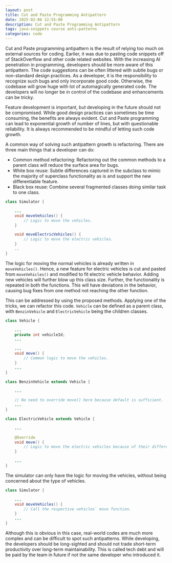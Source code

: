 ```yaml
---
layout: post
title: Cut and Paste Programming Antipattern
date: 2025-02-06 12:55:00
description: Cut and Paste Programming Antipattern
tags: java-snippets course anti-patterns
categories: code
--- 
```


Cut and Paste programming antipattern is the result of relying too much on external sources for coding.
Earlier, it was due to pasting code snippets off of StackOverflow and other code related websites.
With the increasing AI penetration in programming, developers should be more aware of this antipattern.
The code suggestions can be often littered with subtle bugs or non-standard design practices.
As a developer, it is the responsibility to recognize such bugs and only incorporate good code.
Otherwise, the codebase will grow huge with lot of automagically generated code.
The developers will no longer be in control of the codebase and enhancements can be tricky.

Feature development is important, but developing in the future should not be compromised.
While good design practices can sometimes be time consuming, the benefits are always evident.
Cut and Paste programming can lead to exponential growth of number of lines, but with questionable reliability.
It is always recommended to be mindful of letting such code growth.

A common way of solving such antipattern growth is refactoring.
There are three main things that a developer can do:

- Common method refactoring: Refactoring out the common methods to a parent class will reduce the surface area for bugs.
- White box reuse: Subtle differences captured in the subclass to mimic the majority of superclass functionality as is and support the new differentiable feature.
- Black box reuse: Combine several fragmented classes doing similar task to one class.

```java
class Simulator {

    ...
    void moveVehicles() {
        // Logic to move the vehicles.
    }

    void moveElectricVehicles() {
        // Logic to move the electric vehicles.
    }
    ..
}
```

The logic for moving the normal vehicles is already written in `moveVehicles()`.
Hence, a new feature for electric vehicles is cut and pasted from `moveVehicles()` and modified to fit electric vehicle behavior.
Adding new vehicles will further blow up this class size.
Further, the functionality is repeated in both the functions.
This will have deviations in the behavior, causing bug fixes from one method not reaching the other function.

This can be addressed by using the proposed methods.
Applying one of the tricks, we can refactor this code.
`Vehicle` can be defined as a parent class, with `BenzinVehicle` and `ElectricVehicle` being the children classes.

```java
class Vehicle {

    ...
    private int vehicleId;
    ...

    ...
    void move() {
        // Common logic to move the vehicles.
    }
    ...
}

class BenzinVehicle extends Vehicle {

    ...

    // No need to override move() here because default is sufficient.
    ...
}

class ElectricVehicle extends Vehicle {

    ...

    @Override
    void move() {
        // Logic to move the electric vehicles because of their different drive train.
    }

    ...
}
```

The simulator can only have the logic for moving the vehicles, without being concerned about the type of vehicles.

```java
class Simulator {

    ...
    void moveVehicles() {
        // Call the respective vehicles` move function.
    }
    ...
}
```

Although this is obvious in this case, real-world codes are much more complex and can be difficult to spot such antipatterns.
While developing, the developers should be long-sighted and should not trade short-term productivity over long-term maintainability.
This is called tech debt and will be paid by the team in future if not the same developer who introduced it.
